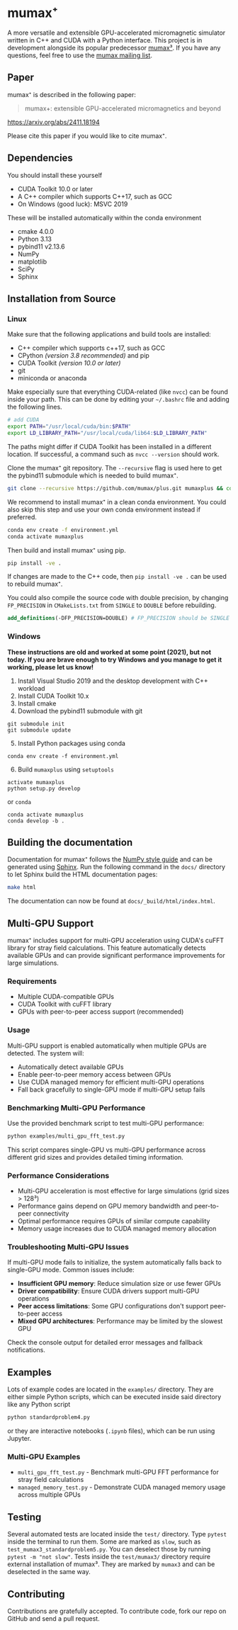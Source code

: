 # mumax⁺
A more versatile and extensible GPU-accelerated micromagnetic simulator written in C++ and CUDA with a Python interface. This project is in development alongside its popular predecessor [mumax³](https://github.com/mumax/3).
If you have any questions, feel free to use the [mumax mailing list](https://groups.google.com/g/mumax2).

## Paper

mumax⁺ is described in the following paper:
> mumax+: extensible GPU-accelerated micromagnetics and beyond

https://arxiv.org/abs/2411.18194

Please cite this paper if you would like to cite mumax⁺.

## Dependencies
You should install these yourself
* CUDA Toolkit 10.0 or later
* A C++ compiler which supports C++17, such as GCC
* On Windows (good luck): MSVC 2019

These will be installed automatically within the conda environment
* cmake 4.0.0
* Python 3.13
* pybind11 v2.13.6
* NumPy
* matplotlib
* SciPy
* Sphinx

## Installation from Source

### Linux

Make sure that the following applications and build tools are installed:
* C++ compiler which supports c++17, such as GCC
* CPython *(version 3.8 recommended)* and pip 
* CUDA Toolkit *(version 10.0 or later)*
* git
* miniconda or anaconda

Make especially sure that everything CUDA-related (like `nvcc`) can be found inside your path. This can be done by editing your `~/.bashrc` file and adding the following lines.
```bash
# add CUDA
export PATH="/usr/local/cuda/bin:$PATH"
export LD_LIBRARY_PATH="/usr/local/cuda/lib64:$LD_LIBRARY_PATH"
```
The paths might differ if CUDA Toolkit has been installed in a different location. If successful, a command such as `nvcc --version` should work.

Clone the mumax⁺ git repository. The `--recursive` flag is used here to get the pybind11 submodule which is needed to build mumax⁺.
```bash
git clone --recursive https://github.com/mumax/plus.git mumaxplus && cd mumaxplus
```
We recommend to install mumax⁺ in a clean conda environment. You could also skip this step and use your own conda environment instead if preferred.
```bash
conda env create -f environment.yml
conda activate mumaxplus
```
Then build and install mumax⁺ using pip.
```bash
pip install -ve .
```
If changes are made to the C++ code, then `pip install -ve .` can be used to rebuild mumax⁺.

You could also compile the source code with double precision, by changing `FP_PRECISION` in `CMakeLists.txt` from `SINGLE` to `DOUBLE` before rebuilding.
```cmake
add_definitions(-DFP_PRECISION=DOUBLE) # FP_PRECISION should be SINGLE or DOUBLE
```

### Windows

**These instructions are old and worked at some point (2021), but not today. If you are brave enough to try Windows and you manage to get it working, please let us know!**

1. Install Visual Studio 2019 and the desktop development with C++ workload
2. Install CUDA Toolkit 10.x
3. Install cmake
4. Download the pybind11 submodule with git
```
git submodule init
git submodule update
```
5. Install Python packages using conda
```
conda env create -f environment.yml
```
6. Build `mumaxplus` using `setuptools`
```
activate mumaxplus
python setup.py develop
```
or `conda`
```
conda activate mumaxplus
conda develop -b .
```

## Building the documentation

Documentation for mumax⁺ follows the [NumPy style guide](https://numpydoc.readthedocs.io/en/latest/format.html) and can be generated using [Sphinx](https://www.sphinx-doc.org). Run the following command in the `docs/` directory to let Sphinx build the HTML documentation pages:
```bash
make html
```
The documentation can now be found at `docs/_build/html/index.html`.

## Multi-GPU Support

mumax⁺ includes support for multi-GPU acceleration using CUDA's cuFFT library for stray field calculations. This feature automatically detects available GPUs and can provide significant performance improvements for large simulations.

### Requirements
- Multiple CUDA-compatible GPUs
- CUDA Toolkit with cuFFT library
- GPUs with peer-to-peer access support (recommended)

### Usage
Multi-GPU support is enabled automatically when multiple GPUs are detected. The system will:
- Automatically detect available GPUs
- Enable peer-to-peer memory access between GPUs
- Use CUDA managed memory for efficient multi-GPU operations
- Fall back gracefully to single-GPU mode if multi-GPU setup fails

### Benchmarking Multi-GPU Performance
Use the provided benchmark script to test multi-GPU performance:
```bash
python examples/multi_gpu_fft_test.py
```

This script compares single-GPU vs multi-GPU performance across different grid sizes and provides detailed timing information.

### Performance Considerations
- Multi-GPU acceleration is most effective for large simulations (grid sizes > 128³)
- Performance gains depend on GPU memory bandwidth and peer-to-peer connectivity
- Optimal performance requires GPUs of similar compute capability
- Memory usage increases due to CUDA managed memory allocation

### Troubleshooting Multi-GPU Issues
If multi-GPU mode fails to initialize, the system automatically falls back to single-GPU mode. Common issues include:
- **Insufficient GPU memory**: Reduce simulation size or use fewer GPUs
- **Driver compatibility**: Ensure CUDA drivers support multi-GPU operations
- **Peer access limitations**: Some GPU configurations don't support peer-to-peer access
- **Mixed GPU architectures**: Performance may be limited by the slowest GPU

Check the console output for detailed error messages and fallback notifications.

## Examples

Lots of example codes are located in the `examples/` directory. They are either simple Python scripts, which can be executed inside said directory like any Python script
```bash
python standardproblem4.py
```
or they are interactive notebooks (`.ipynb` files), which can be run using Jupyter.

### Multi-GPU Examples
- `multi_gpu_fft_test.py` - Benchmark multi-GPU FFT performance for stray field calculations
- `managed_memory_test.py` - Demonstrate CUDA managed memory usage across multiple GPUs

## Testing

Several automated tests are located inside the `test/` directory. Type `pytest` inside the terminal to run them. Some are marked as `slow`, such as `test_mumax3_standardproblem5.py`. You can deselect those by running `pytest -m "not slow"`. Tests inside the `test/mumax3/` directory require external installation of mumax³. They are marked by `mumax3` and can be deselected in the same way.


## Contributing
Contributions are gratefully accepted. To contribute code, fork our repo on GitHub and send a pull request.
